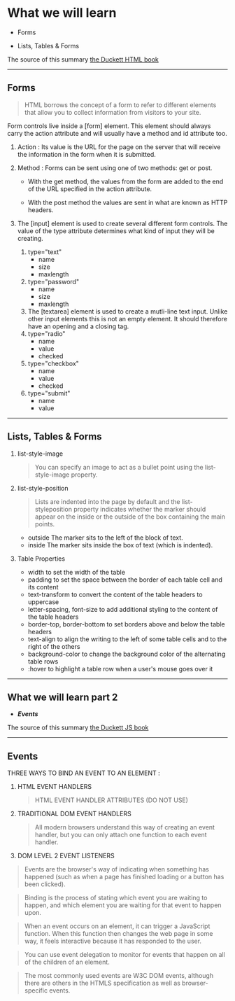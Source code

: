 # What we will learn

 - Forms

 - Lists, Tables & Forms

The source of this summary [the Duckett HTML book](https://wtf.tw/ref/duckett.pdf)

______________________________________

## Forms

  >HTML borrows the concept of a form to refer to different elements that allow you to collect information from visitors to your site.

Form controls live inside a [form] element. This element should always carry the action attribute and will usually have a method and id attribute too.

1. Action : Its value is the URL for the page on the server that will receive the information in the form when it is submitted.

2. Method : Forms can be sent using one of two methods: get or post.
      
      - With the get method, the values from the form are added to the end of the URL specified in the action attribute.

      - With the post method the values are sent in what are known as HTTP headers.

3. The [input] element is used to create several different form controls. The value of the type attribute determines what kind of input they will be creating.
        
    1. type="text"
       - name
       - size
       - maxlength
    2. type="password"   
        - name
       - size
       - maxlength
    3. The [textarea] element is used to create a mutli-line text input. Unlike other input elements this is not an empty element. It should therefore have an opening and a closing tag. 
    4. type="radio"
       - name
       - value
       - checked
    5. type="checkbox"
        - name
       - value
       - checked
    6. type="submit"
        - name
       - value

______________________________________

 ## Lists, Tables & Forms



1. list-style-image
    > You can specify an image to act as a bullet point using the list-style-image property.

2. list-style-position
    >Lists are indented into the page by default and the list-styleposition property indicates whether the marker should appear on the inside or the outside of the box containing the main points.
     - outside The marker sits to the left of the block of text. 
     - inside The marker sits inside the box of text (which is indented).


3. Table Properties
    - width to set the width of the table
    - padding to set the space between the border of each table cell and its content
    - text-transform to convert the content of the table headers to uppercase
    - letter-spacing, font-size to add additional styling to the content of the table headers
    - border-top, border-bottom to set borders above and below the table headers
    - text-align to align the writing to the left of some table cells and to the right of the others
    - background-color to change the background color of the alternating table rows
    - :hover to highlight a table row when a user's mouse goes over it

______________________________________

## What we will learn part 2

- ***Events***

The source of this summary [the Duckett JS book](https://slack-files.com/files-pri-safe/TNGRRLUMA-F026AD271UG/javascript_and_jquery__interactive_front-end_web_development_.pdf?c=1624715518-be21e32f9bca0681)

______________________________________

## Events

THREE WAYS TO BIND AN EVENT TO AN ELEMENT :
1. HTML EVENT HANDLERS 
    >HTML EVENT HANDLER ATTRIBUTES (DO NOT USE)
2. TRADITIONAL DOM EVENT HANDLERS
    >All modern browsers understand this way of creating an event handler, but you can only attach one function to each event handler. 
3. DOM LEVEL 2 EVENT LISTENERS


> Events are the browser's way of indicating when something has happened (such as when a page has finished loading or a button has been clicked).

> Binding is the process of stating which event you are waiting to happen, and which element you are waiting for that event to happen upon.

> When an event occurs on an element, it can trigger a JavaScript function. When this function then changes the web page in some way, it feels interactive because it has responded to the user.

> You can use event delegation to monitor for events that happen on all of the children of an element.

> The most commonly used events are W3C DOM events, although there are others in the HTMLS specification as well as browser-specific events. 